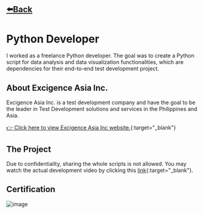 ## [⬅️Back](./)

# Python Developer
I worked as a freelance Python developer. The goal was to create a Python script for data analysis and data visualization functionalities, which are dependencies for their end-to-end test development project.

## About Excigence Asia Inc.
Excigence Asia Inc. is a test development company and have the goal to be the leader in Test Development solutions and services in the Philippines and Asia.

[👉 Click here to view Excigence Asia Inc website.](https://www.excigence.com/customers/){:target="_blank"} 

## The Project
Due to confidentiality, sharing the whole scripts is not allowed. You may watch the actual development video by clicking this [link](https://www.linkedin.com/posts/cyrus-baruc_dataanalysis-datavizualization-activity-6972768351525773312-Kf6L?utm_source=share&utm_medium=member_desktop){:target="_blank"}. 


## Certification
![image](https://github.com/greatcyan/cyrus-baruc-data-analytics-portfolio/assets/95137493/ee08d305-13a3-4c79-903b-23d717fb96a8)


